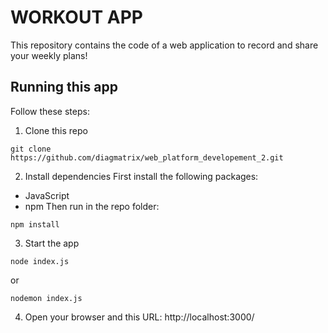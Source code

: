 # WORKOUT APP
This repository contains the code of a web application to record and share your weekly plans!

## Running this app
Follow these steps:

1. Clone this repo
```
git clone https://github.com/diagmatrix/web_platform_developement_2.git
```
2. Install dependencies
First install the following packages:
 - JavaScript
 - npm
Then run in the repo folder:
```
npm install
```
3. Start the app
```
node index.js
```
or
```
nodemon index.js
```
4. Open your browser and this URL: http://localhost:3000/